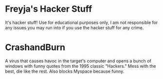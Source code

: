 # Freyja's Hacker Stuff

It's hacker stuff! Use for educational purposes only, I am not responsible for any issues you may run into if you use the hacker stuff for any crime.

# CrashandBurn

A virus that causes havoc in the target's computer and opens a bunch of windows with funny quotes from the 1995 classic "Hackers." Mess with the best, die like the rest. Also blocks Myspace because funny.
